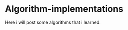 Algorithm-implementations
=========================

Here i will post some algorithms that i learned.
